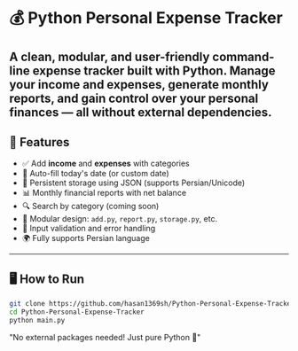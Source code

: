 # 💰 Python Personal Expense Tracker

A clean, modular, and user-friendly command-line expense tracker built with Python. Manage your income and expenses, generate monthly reports, and gain control over your personal finances — all without external dependencies.
---

## 🚀 Features

- ✅ Add **income** and **expenses** with categories
- 📅 Auto-fill today's date (or custom date)
- 💾 Persistent storage using JSON (supports Persian/Unicode)
- 📊 Monthly financial reports with net balance
- 🔍 Search by category (coming soon)
- 🧩 Modular design: `add.py`, `report.py`, `storage.py`, etc.
- 🧯 Input validation and error handling
- 🌍 Fully supports Persian language

---

## 🖥️ How to Run

```bash
git clone https://github.com/hasan1369sh/Python-Personal-Expense-Tracker.git
cd Python-Personal-Expense-Tracker
python main.py
```
"No external packages needed! Just pure Python 🐍"





